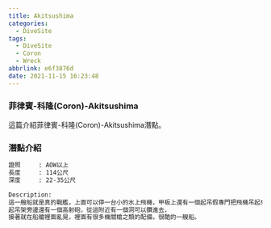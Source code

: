 ```yaml
---
title: Akitsushima
categories:
  - DiveSite
tags:
  - DiveSite
  - Coron
  - Wreck
abbrlink: e6f3876d
date: 2021-11-15 16:23:48
---
```

### 菲律賓-科隆(Coron)-Akitsushima
<!--more-->
這篇介紹菲律賓-科隆(Coron)-Akitsushima潛點。

### 潛點介紹
```sh
證照     : AOW以上
長度     : 114公尺
深度     : 22-35公尺

Description:
這一艘船就是真的戰艦，上面可以停一台小的水上飛機，甲板上還有一個起吊假專門把飛機吊起來用的，
起吊架旁邊還有一個高射砲，從這附近有一個洞可以鑽進去，
接著就在船艙裡面亂晃，裡面有很多機關槍之類的配備，很酷的一艘船。
```
